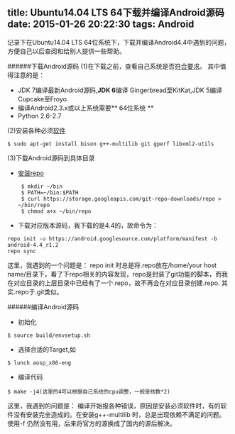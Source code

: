 title: Ubuntu14.04 LTS 64下载并编译Android源码
date: 2015-01-26 20:22:30
tags: Android
---

记录下在Ubuntu14.04 LTS 64位系统下，下载并编译Android4.4中遇到的问题，方便自己以后查阅和给别人提供一些帮助。

######下载Android源码
(1)在下载之前，查看自己系统是否[符合要求](source.android.com/source/building.html)。
其中值得注意的是：


* JDK 7编译最新Android源码,**JDK 6**编译 Gingerbread至KitKat,JDK 5编译Cupcake至Froyo.
* 编译Android2.3.x或以上系统需要** 64位系统 **
* Python 2.6-2.7


(2)安装各种必须[软件](http://source.android.com/source/initializing.html#setting-up-a-linux-build-environment)

    $ sudo apt-get install bison g++-multilib git gperf libxml2-utils

(3)下载Android源码到具体目录

* [安装repo](http://source.android.com/source/downloading.html)<br>
  ```
   $ mkdir ~/bin
   $ PATH=~/bin:$PATH
   $ curl https://storage.googleapis.com/git-repo-downloads/repo > ~/bin/repo
   $ chmod a+x ~/bin/repo
  ```
* 下载对应版本源码，我下载的是4.4的，故命令为：<br>
 ```
 repo init -u https://android.googlesource.com/platform/manifest -b android-4.4_r1.2
 repo sync 
```

这里，我遇到的一个问题是： repo init 时总是将.repo放在/home/your host name/目录下，看了下repo相关的内容发现，repo是封装了git功能的脚本，而我在对应目录的上层目录中已经有了一个.repo，故不再会在对应目录创建.repo.
其实.repo于.git类似。

######编译Android源码
* 初始化
```
$ source build/envsetup.sh
```
* 选择合适的Target,如
```
$ lunch aosp_x86-eng
```
* 编译代码
```
$ make -j4(这里的4可以根据自己系统的cpu调整，一般是核数*2)
```

这里，我遇到的问题是： 编译开始报各种错误，原因是安装必须软件时，有的软件没有安装完全造成的。在安装g++-multilib
时，总是出现依赖不满足的问题。使用-f 仍然没有用，后来将官方的源换成了国内的源后解决。